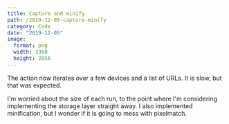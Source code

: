 ```yaml
---
title: Capture and minify
path: /2019-12-05-capture-minify
category: Code
date: "2019-12-05"
image:
  format: png
  width: 3360
  height: 2056
---
```


The action now iterates over a few devices and a list of URLs. It is slow, but that was expected.

I'm worried about the size of each run, to the point where I'm considering implementing the storage layer straight away. I also implemented minification, but I wonder if it is going to mess with pixelmatch.
